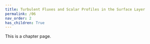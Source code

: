 ```yaml
---
title: Turbulent Fluxes and Scalar Profiles in the Surface Layer
permalink: /06
nav_order: 2
has_children: True
---
```


This is a chapter page.